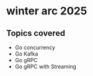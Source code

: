 # winter arc 2025

## Topics covered
- Go concurrency
- Go Kafka
- Go gRPC
- Go gRPC with Streaming 
